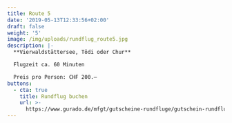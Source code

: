 ```yaml
---
title: Route 5
date: '2019-05-13T12:33:56+02:00'
draft: false
weight: '5'
image: /img/uploads/rundflug_route5.jpg
description: |-
  **Vierwaldstättersee, Tödi oder Chur**

  Flugzeit ca. 60 Minuten

  Preis pro Person: CHF 200.–
buttons:
  - cta: true
    title: Rundflug buchen
    url: >-
      https://www.gurado.de/mfgt/gutscheine-rundfluge/gutschein-rundflug-route-5.html
---
```


